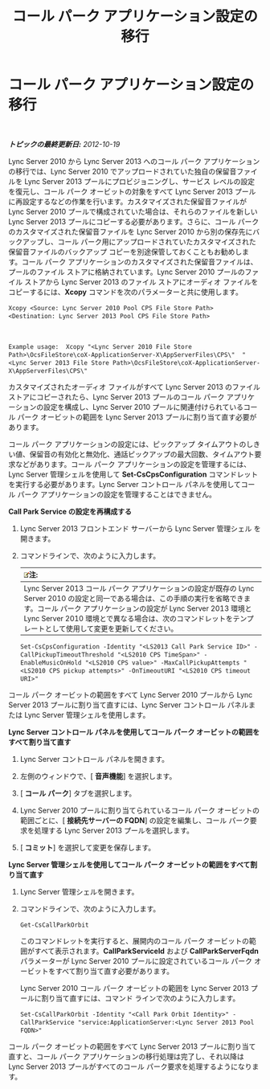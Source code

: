 ﻿---
title: コール パーク アプリケーション設定の移行
TOCTitle: コール パーク アプリケーション設定の移行
ms:assetid: 23b192d2-93ec-42a8-b175-b6ed502a2c35
ms:mtpsurl: https://technet.microsoft.com/ja-jp/library/JJ687993(v=OCS.15)
ms:contentKeyID: 49886876
ms.date: 05/19/2016
mtps_version: v=OCS.15
ms.translationtype: HT
---

# コール パーク アプリケーション設定の移行

 

_**トピックの最終更新日:** 2012-10-19_

Lync Server 2010 から Lync Server 2013 へのコール パーク アプリケーションの移行では、Lync Server 2010 でアップロードされていた独自の保留音ファイルを Lync Server 2013 プールにプロビジョニングし、サービス レベルの設定を復元し、コール パーク オービットの対象をすべて Lync Server 2013 プールに再設定するなどの作業を行います。カスタマイズされた保留音ファイルが Lync Server 2010 プールで構成されていた場合は、それらのファイルを新しい Lync Server 2013 プールにコピーする必要があります。さらに、コール パークのカスタマイズされた保留音ファイルを Lync Server 2010 から別の保存先にバックアップし、コール パーク用にアップロードされていたカスタマイズされた保留音ファイルのバックアップ コピーを別途保管しておくこともお勧めします。コール パーク アプリケーションのカスタマイズされた保留音ファイルは、プールのファイル ストアに格納されています。Lync Server 2010 プールのファイル ストアから Lync Server 2013 のファイル ストアにオーディオ ファイルをコピーするには、**Xcopy** コマンドを次のパラメーターと共に使用します。

    Xcopy <Source: Lync Server 2010 Pool CPS File Store Path> <Destination: Lync Server 2013 Pool CPS File Store Path>

   &nbsp;

    Example usage:  Xcopy "<Lync Server 2010 File Store Path>\OcsFileStore\coX-ApplicationServer-X\AppServerFiles\CPS\"  "<Lync Server 2013 File Store Path>\OcsFileStore\coX-ApplicationServer-X\AppServerFiles\CPS\" 

カスタマイズされたオーディオ ファイルがすべて Lync Server 2013 のファイル ストアにコピーされたら、Lync Server 2013 プールのコール パーク アプリケーションの設定を構成し、Lync Server 2010 プールに関連付けられているコール パーク オービットの範囲を Lync Server 2013 プールに割り当て直す必要があります。

コール パーク アプリケーションの設定には、ピックアップ タイムアウトのしきい値、保留音の有効化と無効化、通話ピックアップの最大回数、タイムアウト要求などがあります。コール パーク アプリケーションの設定を管理するには、Lync Server 管理シェルを使用して **Set-CsCpsConfiguration** コマンドレットを実行する必要があります。Lync Server コントロール パネルを使用してコール パーク アプリケーションの設定を管理することはできません。

**Call Park Service の設定を再構成する**

1.  Lync Server 2013 フロントエンド サーバーから Lync Server 管理シェル を開きます。

2.  コマンドラインで、次のように入力します。
    
    <table>
    <thead>
    <tr class="header">
    <th><img src="images/Gg412781.note(OCS.15).gif" title="note" alt="note" />注:</th>
    </tr>
    </thead>
    <tbody>
    <tr class="odd">
    <td>Lync Server 2013 コール パーク アプリケーションの設定が既存の Lync Server 2010 の設定と同一である場合は、この手順の実行を省略できます。コール パーク アプリケーションの設定が Lync Server 2013 環境と Lync Server 2010 環境とで異なる場合は、次のコマンドレットをテンプレートとして使用して変更を更新してください。</td>
    </tr>
    </tbody>
    </table>
    
        Set-CsCpsConfiguration -Identity "<LS2013 Call Park Service ID>" -CallPickupTimeoutThreshold "<LS2010 CPS TimeSpan>" -EnableMusicOnHold "<LS2010 CPS value>" -MaxCallPickupAttempts "<LS2010 CPS pickup attempts>" -OnTimeoutURI "<LS2010 CPS timeout URI>"

コール パーク オービットの範囲をすべて Lync Server 2010 プールから Lync Server 2013 プールに割り当て直すには、Lync Server コントロール パネルまたは Lync Server 管理シェルを使用します。

**Lync Server コントロール パネルを使用してコール パーク オービットの範囲をすべて割り当て直す**

1.  Lync Server コントロール パネルを開きます。

2.  左側のウィンドウで、\[ **音声機能**\] を選択します。

3.  \[ **コール パーク**\] タブを選択します。

4.  Lync Server 2010 プールに割り当てられているコール パーク オービットの範囲ごとに、\[ **接続先サーバーの FQDN**\] の設定を編集し、コール パーク要求を処理する Lync Server 2013 プールを選択します。

5.  \[ **コミット**\] を選択して変更を保存します。

**Lync Server 管理シェルを使用してコール パーク オービットの範囲をすべて割り当て直す**

1.  Lync Server 管理シェルを開きます。

2.  コマンドラインで、次のように入力します。
    
        Get-CsCallParkOrbit
    
    このコマンドレットを実行すると、展開内のコール パーク オービットの範囲がすべて表示されます。**CallParkServiceId** および **CallParkServerFqdn** パラメーターが Lync Server 2010 プールに設定されているコール パーク オービットをすべて割り当て直す必要があります。
    
    Lync Server 2010 コール パーク オービットの範囲を Lync Server 2013 プールに割り当て直すには、コマンド ラインで次のように入力します。
    
        Set-CsCallParkOrbit -Identity "<Call Park Orbit Identity>" -CallParkService "service:ApplicationServer:<Lync Server 2013 Pool FQDN>"

コール パーク オービットの範囲をすべて Lync Server 2013 プールに割り当て直すと、コール パーク アプリケーションの移行処理は完了し、それ以降は Lync Server 2013 プールがすべてのコール パーク要求を処理するようになります。

